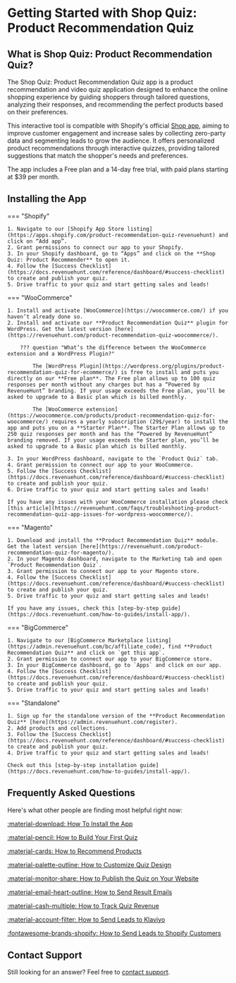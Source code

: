 # Getting Started with Shop Quiz: Product Recommendation Quiz

## What is Shop Quiz: Product Recommendation Quiz?

The Shop Quiz: Product Recommendation Quiz app is a product recommendation and video quiz application designed to enhance the online shopping experience by guiding shoppers through tailored questions, analyzing their responses, and recommending the perfect products based on their preferences. 

This interactive tool is compatible with Shopify's official [Shop app](https://shop.app/), aiming to improve customer engagement and increase sales by collecting zero-party data and segmenting leads to grow the audience. It offers personalized product recommendations through interactive quizzes, providing tailored suggestions that match the shopper's needs and preferences. 

The app includes a Free plan and a 14-day free trial, with paid plans starting at $39 per month​.

## Installing the App

=== "Shopify"

    1. Navigate to our [Shopify App Store listing](https://apps.shopify.com/product-recommendation-quiz-revenuehunt) and click on “Add app”.
    2. Grant permissions to connect our app to your Shopify.
    3. In your Shopify dashboard, go to “Apps” and click on the **Shop Quiz: Product Recommender** to open it.
    4. Follow the [Success Checklist](https://docs.revenuehunt.com/reference/dashboard/#success-checklist) to create and publish your quiz.
    5. Drive traffic to your quiz and start getting sales and leads!

=== "WooCommerce"

    1. Install and activate [WooCommerce](https://woocommerce.com/) if you haven’t already done so.
    2. Install and activate our **Product Recommendation Quiz** plugin for WordPress. Get the latest version [here](https://revenuehunt.com/product-recommendation-quiz-woocommerce/).

        ??? question "What’s the difference between the WooCommerce extension and a WordPress Plugin?"

            The [WordPress Plugin](https://wordpress.org/plugins/product-recommendation-quiz-for-ecommerce/) is free to install and puts you directly on our **Free plan**. The Free plan allows up to 100 quiz responses per month without any charges but has a “Powered by RevenueHunt” branding. If your usage exceeds the Free plan, you’ll be asked to upgrade to a Basic plan which is billed monthly.

            The [WooCommerce extension](https://woocommerce.com/products/product-recommendation-quiz-for-woocommerce/) requires a yearly subscription (29$/year) to install the app and puts you on a **Starter Plan**. The Starter Plan allows up to 250 quiz responses per month and has the “Powered by RevenueHunt” branding removed. If your usage exceeds the Starter plan, you’ll be asked to upgrade to a Basic plan which is billed monthly.

    3. In your WordPress dashboard, navigate to the `Product Quiz` tab.
    4. Grant permission to connect our app to your WooCommerce.
    5. Follow the [Success Checklist](https://docs.revenuehunt.com/reference/dashboard/#success-checklist) to create and publish your quiz.
    6. Drive traffic to your quiz and start getting sales and leads!

    If you have any issues with your WooCommerce installation please check [this article](https://revenuehunt.com/faqs/troubleshooting-product-recommendation-quiz-app-issues-for-wordpress-woocommerce/).

=== "Magento"

    1. Download and install the **Product Recommendation Quiz** module. Get the latest version [here](https://revenuehunt.com/product-recommendation-quiz-for-magento/).
    2. In your Magento dashboard, navigate to the Marketing tab and open `Product Recommendation Quiz`.
    3. Grant permission to connect our app to your Magento store.
    4. Follow the [Success Checklist](https://docs.revenuehunt.com/reference/dashboard/#success-checklist) to create and publish your quiz.
    5. Drive traffic to your quiz and start getting sales and leads!

    If you have any issues, check this [step-by-step guide](https://docs.revenuehunt.com/how-to-guides/install-app/).

=== "BigCommerce"

    1. Navigate to our [BigCommerce Marketplace listing](https://admin.revenuehunt.com/bc/affiliate_code), find **Product Recommendation Quiz** and click on `get this app`.
    2. Grant permission to connect our app to your BigCommerce store. 
    3. In your BigCommerce dashboard, go to `Apps` and click on our app.
    4. Follow the [Success Checklist](https://docs.revenuehunt.com/reference/dashboard/#success-checklist) to create and publish your quiz.
    5. Drive traffic to your quiz and start getting sales and leads!

=== "Standalone"

    1. Sign up for the standalone version of the **Product Recommendation Quiz** [here](https://admin.revenuehunt.com/register).
    2. Add products and collections.
    3. Follow the [Success Checklist](https://docs.revenuehunt.com/reference/dashboard/#success-checklist) to create and publish your quiz.
    4. Drive traffic to your quiz and start getting sales and leads!

    Check out this [step-by-step installation guide](https://docs.revenuehunt.com/how-to-guides/install-app/).


## Frequently Asked Questions

Here's what other people are finding most helpful right now:

[:material-download: How To Install the App](https://docs.revenuehunt.com/how-to-guides/install-app/)

[:material-pencil: How to Build Your First Quiz](https://docs.revenuehunt.com/how-to-guides/create-first-quiz/)

[:material-cards: How to Recommend Products](https://docs.revenuehunt.com/how-to-guides/recommend-products/)

[:material-palette-outline: How to Customize Quiz Design](https://docs.revenuehunt.com/how-to-guides/customize-quiz-design/)

[:material-monitor-share: How to Publish the Quiz on Your Website](https://docs.revenuehunt.com/how-to-guides/publish-quiz/)

[:material-email-heart-outline: How to Send Result Emails](https://docs.revenuehunt.com/how-to-guides/send-result-emails/)

[:material-cash-multiple: How to Track Quiz Revenue](https://docs.revenuehunt.com/how-to-guides/track-quiz-revenue/)

[:material-account-filter: How to Send Leads to Klaviyo](https://docs.revenuehunt.com/how-to-guides/send-leads-to-klaviyo/)

[:fontawesome-brands-shopify: How to Send Leads to Shopify Customers](https://docs.revenuehunt.com/how-to-guides/send-leads-to-shopify-customers/)

## Contact Support

Still looking for an answer?
Feel free to [contact support](https://docs.revenuehunt.com/how-to-guides/contact-customer-support/).
